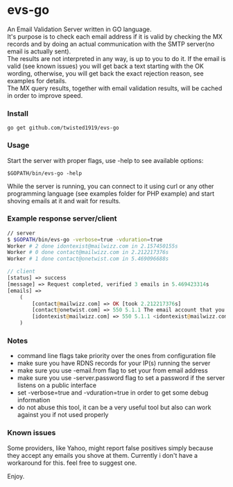 # evs-go
An Email Validation Server written in GO language.  
It's purpose is to check each email address if it is valid by checking the MX records and by doing an actual communication with the SMTP server(no email is actually sent).  
The results are not interpreted in any way, is up to you to do it. If the email is valid (see known issues) you will get back a text starting with the OK wording, otherwise, you will get back the exact rejection reason, see examples for details.  
The MX query results, together with email validation results, will be cached in order to improve speed. 

### Install  
```
go get github.com/twisted1919/evs-go
```

### Usage
Start the server with proper flags, use -help to see available options:
```
$GOPATH/bin/evs-go -help  
```
While the server is running, you can connect to it using curl or any other programming language (see examples folder for PHP example) and start shoving emails at it and wait for results.

### Example response server/client
```bash
// server
$ $GOPATH/bin/evs-go -verbose=true -vduration=true
Worker # 2 done idontexist@mailwizz.com in 2.157450155s
Worker # 0 done contact@mailwizz.com in 2.212217376s
Worker # 1 done contact@onetwist.com in 5.469096688s
```
```php
// client
[status] => success
[message] => Request completed, verified 3 emails in 5.469423314s
[emails] =>
    (
        [contact@mailwizz.com] => OK [took 2.212217376s]
        [contact@onetwist.com] => 550 5.1.1 The email account that you tried to reach does not exist. Please try [took 5.469096688s]
        [idontexist@mailwizz.com] => 550 5.1.1 <idontexist@mailwizz.com>: Recipient address rejected: User unknown in virtual mailbox table [took 2.157450155s]
    )
```

### Notes  
* command line flags take priority over the ones from configuration file  
* make sure you have RDNS records for your IP(s) running the server  
* make sure you use -email.from flag to set your from email address  
* make sure you use -server.password flag to set a password if the server listens on a public interface  
* set -verbose=true and -vduration=true in order to get some debug information
* do not abuse this tool, it can be a very useful tool but also can work against you if not used properly  

### Known issues  
Some providers, like Yahoo, might report false positives simply because they accept any emails you shove at them. Currently i don't have a workaround for this. feel free to suggest one.


Enjoy.
